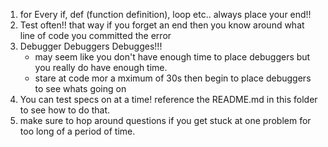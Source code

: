 1. for Every if, def (function definition), loop etc.. always place your end!!
2. Test often!! that way if you forget an end then you know around what line of code you committed the error 
3. Debugger Debuggers Debugges!!!
    * may seem like you don't have enough time to place debuggers but you really do have enough time.
    * stare at code mor a mximum of 30s then begin to place debuggers to see whats going on 
4. You can test specs on at a time! reference the README.md in this folder to see how to do that. 
5. make sure to hop around questions if you get stuck at one problem for too long of a period of time.